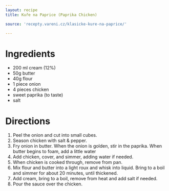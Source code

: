```yaml
---
layout: recipe
title: Kuře na Paprice (Paprika Chicken)

source: 'recepty.vareni.cz/klasicke-kure-na-paprice/'

---
```


# Ingredients

- 200 ml cream (12%)
- 50g butter
- 40g flour
- 1 piece onion
- 4 pieces chicken
- sweet paprika (to taste)
- salt

# Directions

1. Peel the onion and cut into small cubes. 
2. Season chicken with salt & pepper. 
3. Fry onion in butter. When the onion is golden, stir in the paprika. When butter begins to foam, add a little water
4. Add chicken, cover, and simmer, adding water if needed.
5. When chicken is cooked through, remove from pan. 
6. Mix flour and butter into a light roux and whisk into liquid. Bring to a boil and simmer for about 20 minutes, until thickened. 
7. Add cream, bring to a boil, remove from heat and add salt if needed. 
8. Pour the sauce over the chicken.